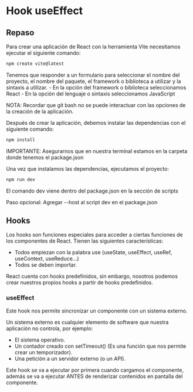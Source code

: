 # Hook useEffect

## Repaso
Para crear una aplicación de React con la herramienta Vite necesitamos ejecutar el siguiente comando:

```bash
npm create vite@latest
```

Tenemos que responder a un formulario para seleccionar el nombre del proyecto, el nombre del paquete, el framework o biblioteca a utilizar y la sintaxis a utilizar.
    - En la opción del framework o biblioteca seleccionamos React
    - En la opción del lenguaje o sintaxis seleccionamos JavaScript

NOTA: Recordar que git bash no se puede interactuar con las opciones de la creación de la aplicación.

Después de crear la aplicación, debemos instalar las dependencias con el siguiente comando:

```bash
npm install
```
IMPORTANTE: Asegurarnos que en nuestra terminal estamos en la carpeta donde tenemos el package.json

Una vez que instalamos las dependencias, ejecutamos el proyecto:
```bash
npm run dev
```

El comando dev viene dentro del package.json en la sección de scripts

Paso opcional: Agregar --host al script dev en el package.json

## Hooks
Los hooks son funciones especiales para acceder a ciertas funciones de los componentes de React. Tienen las siguientes características:
- Todos empiezan con la palabra use (useState, useEffect, useRef, useContext, useReduce...)
- Todos se deben importar.

React cuenta con hooks predefinidos, sin embargo, nosotros podemos crear nuestros propios hooks a partir de hooks predefinidos.

### useEffect
Este hook nos permite sincronizar un componente con un sistema externo.

Un sistema externo es cualquier elemento de software que nuestra aplicación no controla, por ejemplo:
- El sistema operativo.
- Un contador creado con setTimeout() (Es una función que nos permite crear un temporizador).
- Una petición a un servidor externo (o un API).

Este hook se va a ejecutar por primera cuando cargamos el componente, además se va a ejecutar ANTES de renderizar contenidos en pantalla del componente.